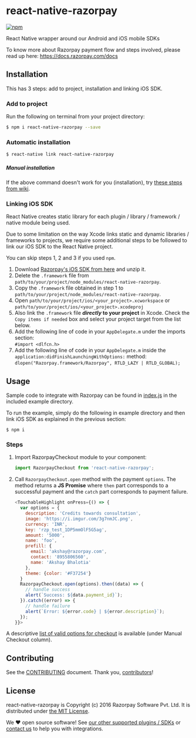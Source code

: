 # react-native-razorpay
[![npm](https://img.shields.io/npm/v/razorpay.svg?maxAge=2592000?style=flat-square)](https://www.npmjs.com/package/react-native-razorpay)

React Native wrapper around our Android and iOS mobile SDKs

To know more about Razorpay payment flow and steps involved, please read up here:
<https://docs.razorpay.com/docs>

## Installation

This has 3 steps: add to project, installation and linking iOS SDK.

### Add to project

Run the following on terminal from your project directory:

```bash
$ npm i react-native-razorpay --save
```

### Automatic installation

```bash
$ react-native link react-native-razorpay
```

##### Manual installation

If the above command doesn't work for you (installation), try [these steps from wiki][wiki].

### Linking iOS SDK

React Native creates static library for each plugin / library / framework / native module being used.

Due to some limitation on the way Xcode links static and dynamic
libraries / frameworks to projects, we require some additional
steps to be followed to link our iOS SDK to the React Native project.

You can skip steps 1, 2 and 3 if you used `npm`.

1. Download [Razorpay's iOS SDK from here][ios-docs] and unzip it.
2. Delete the `.framework` file from
`path/to/your/project/node_modules/react-native-razorpay`.
3. Copy the `.framework` file obtained in step 1 to
`path/to/your/project/node_modules/react-native-razorpay`.
4. Open `path/to/your/project/ios/<your_project>.xcworkspace` or
`path/to/your/project/ios/<your_project>.xcodeproj`
5. Also link the `.framework` file **_directly_ to your project** in Xcode. Check the
 `Copy items if needed` box and select your project target from the list below.
6. Add the following line of code in your `AppDelegate.m` under the imports section:  
`#import <dlfcn.h>`
7. Add the following line of code in your `AppDelegate.m` inside the
`application:didFinishLaunchingWithOptions:` method:  
`dlopen("Razorpay.framework/Razorpay", RTLD_LAZY | RTLD_GLOBAL);`

## Usage

Sample code to integrate with Razorpay can be found in
[index.js][index.js] in the included example directory.

To run the example, simply do the following in example directory and then
link iOS SDK as explained in the previous section:

`$ npm i`

### Steps

1. Import RazorpayCheckout module to your component:
    ```js
    import RazorpayCheckout from 'react-native-razorpay';
    ```

2. Call `RazorpayCheckout.open` method with the payment `options`. The method
returns a **JS Promise** where `then` part corresponds to a successful payment
and the `catch` part corresponds to payment failure.
    ```js
    <TouchableHighlight onPress={() => {
      var options = {
        description: 'Credits towards consultation',
        image: 'https://i.imgur.com/3g7nmJC.png',
        currency: 'INR',
        key: 'rzp_test_1DP5mmOlF5G5ag',
        amount: '5000',
        name: 'foo',
        prefill: {
          email: 'akshay@razorpay.com',
          contact: '8955806560',
          name: 'Akshay Bhalotia'
        },
        theme: {color: '#F37254'}
      }
      RazorpayCheckout.open(options).then((data) => {
        // handle success
        alert(`Success: ${data.payment_id}`);
      }).catch((error) => {
        // handle failure
        alert(`Error: ${error.code} | ${error.description}`);
      });
    }}>
    ```

A descriptive [list of valid options for checkout][options] is available (under
Manual Checkout column).

## Contributing

See the [CONTRIBUTING] document. Thank you, [contributors]!

## License

react-native-razorpay is Copyright (c) 2016 Razorpay Software Pvt. Ltd.
It is distributed under [the MIT License][LICENSE].

We ♥ open source software!
See [our other supported plugins / SDKs][integrations]
or [contact us][contact] to help you with integrations.

[contact]: mailto:integrations@razorpay.com?subject=Help%20with%20React%20Native "Send us a mail"
[CONTRIBUTING]: CONTRIBUTING.md "Our contributings guidelines"
[contributors]: https://github.com/razorpay/react-native-razorpay/graphs/contributors "List of contributors"
[index.js]: example/index.js "index.js"
[integrations]: https://razorpay.com/integrations "List of our integrations"
[ios-docs]: https://docs.razorpay.com/v1/page/ios-integration "Documentation for the iOS Integration"
[LICENSE]: /LICENSE "MIT License"
[options]: https://docs.razorpay.com/docs/checkout-form#checkout-fields "Checkout Options"
[wiki]: https://github.com/razorpay/react-native-razorpay/wiki/Manual-Installation
